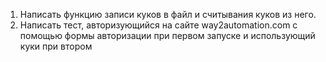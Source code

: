 1. Написать функцию записи куков в файл и считывания куков из него.
2. Написать тест, авторизующийся на сайте way2automation.com с помощью формы авторизации при первом запуске и использующий куки при втором